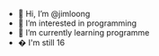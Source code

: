 - 👋 Hi, I’m @jimloong
- 👀 I’m interested in programming
- 🌱 I’m currently learning programme
- � I'm still 16

<!---
jimloong/jimloong is a ✨ special ✨ repository because its `README.md` (this file) appears on your GitHub profile.
You can click the Preview link to take a look at your changes.
--->
